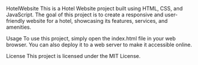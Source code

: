HotelWebsite
This is a Hotel Website project built using HTML, CSS, and JavaScript. The goal of this project is to create a responsive and user-friendly website for a hotel, showcasing its features, services, and amenities.

Usage
To use this project, simply open the index.html file in your web browser. You can also deploy it to a web server to make it accessible online.

License
This project is licensed under the MIT License.
